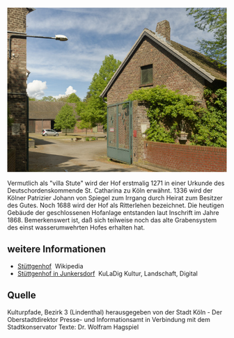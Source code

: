 ![Stüttgenhof](./images/05315000-b03-t02/p2.7.jpg)

Vermutlich als "villa Stute" wird der Hof erstmalig 1271 in einer Urkunde des Deutschordenskommende St. Catharina zu Köln erwähnt. 1336 wird der Kölner Patrizier Johann von Spiegel zum Irrgang durch Heirat zum Besitzer des Gutes. Noch 1688 wird der Hof als Ritterlehen bezeichnet. Die heutigen Gebäude der geschlossenen Hofanlage entstanden laut Inschrift im Jahre 1868. Bemerkenswert ist, daß sich teilweise noch das alte Grabensystem des einst wasserumwehrten Hofes erhalten hat.

## weitere Informationen

*   [Stüttgenhof](https://de.wikipedia.org/wiki/St%C3%BCttgenhof)  Wikipedia
*   [Stüttgenhof in Junkersdorf](https://www.kuladig.de/Objektansicht/O-108505-20141125-4)  KuLaDig Kultur, Landschaft, Digital

## Quelle

Kulturpfade, Bezirk 3 (Lindenthal)
herausgegeben von der Stadt Köln - Der Oberstadtdirektor
Presse- und Informationsamt in Verbindung mit dem Stadtkonservator
Texte: Dr. Wolfram Hagspiel